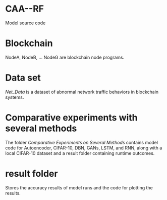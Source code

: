 # CAA--RF
Model source code
# Blockchain

NodeA, NodeB, ... NodeG are blockchain node programs.

# Data set

_Net_Data_ is a dataset of abnormal network traffic behaviors in blockchain systems.

# Comparative experiments with several methods

The folder _Comparative Experiments on Several Methods_ contains model code for Autoencoder, CIFAR-10, DBN, GANs, LSTM, and RNN, along with a local CIFAR-10 dataset and a result folder containing runtime outcomes.


# result folder

Stores the accuracy results of model runs and the code for plotting the results.
